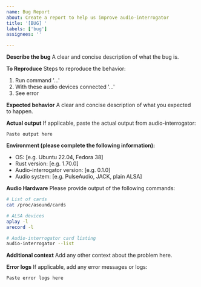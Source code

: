 ```yaml
---
name: Bug Report
about: Create a report to help us improve audio-interrogator
title: '[BUG] '
labels: ['bug']
assignees: ''

---
```


**Describe the bug**
A clear and concise description of what the bug is.

**To Reproduce**
Steps to reproduce the behavior:
1. Run command '...'
2. With these audio devices connected '...'
3. See error

**Expected behavior**
A clear and concise description of what you expected to happen.

**Actual output**
If applicable, paste the actual output from audio-interrogator:
```
Paste output here
```

**Environment (please complete the following information):**
 - OS: [e.g. Ubuntu 22.04, Fedora 38]
 - Rust version: [e.g. 1.70.0]
 - Audio-interrogator version: [e.g. 0.1.0]
 - Audio system: [e.g. PulseAudio, JACK, plain ALSA]

**Audio Hardware**
Please provide output of the following commands:
```bash
# List of cards
cat /proc/asound/cards

# ALSA devices
aplay -l
arecord -l

# Audio-interrogator card listing
audio-interrogator --list
```

**Additional context**
Add any other context about the problem here.

**Error logs**
If applicable, add any error messages or logs:
```
Paste error logs here
```
